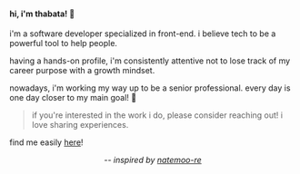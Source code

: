#### hi, i'm thabata! 👋

i'm a software developer specialized in front-end. i believe tech to be a powerful tool to help people. 

having a hands-on profile, i'm consistently attentive not to lose track of my career purpose with a growth mindset.

nowadays, i'm working my way up to be a senior professional. every day is one day closer to my main goal! 🚀

> if you're interested in the work i do, please consider reaching out! i love sharing experiences.

find me easily <a rel="me" href="https://www.linkedin.com/in/thabatadornelas/">here</a>!

<p align="center">
  <i>-- inspired by <a href="https://github.com/natemoo-re">natemoo-re</a></i>
</p>

